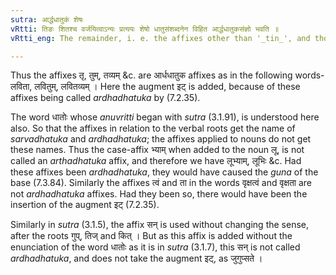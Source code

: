 ```yaml
---
sutra: आर्द्धधातुकं शेषः
vRtti: तिङः शितश्च वर्जयित्वाऽन्यः प्रत्ययः शेषो धातुसंशब्दनेन विहित आर्द्धधातुकसंज्ञो भवति ॥
vRtti_eng: The remainder, i. e. the affixes other than '_tin_', and those with an indicatory '_s_' subjoined to a verbal root, are called '_ardhadhatuka_'.

---
```

Thus the affixes तृ, तुम्, तव्यम् &c. are आर्धधातुक affixes as in the following words- लविता, लवितुम्, लवितव्यम् । Here the augment इट् is added, because of these affixes being called _ardhadhatuka_ by (7.2.35).

The word धातोः whose _anuvritti_ began with _sutra_ (3.1.91), is understood here also. So that the affixes in relation to the verbal roots get the name of _sarvadhatuka_ and _ardhadhatuka_; the affixes applied to nouns do not get these names. Thus the case-affix भ्याम् when added to the noun लू, is not called an _arthadhatuka_ affix, and therefore we have लूभ्याम्, लूभिः &c. Had these affixes been _ardhadhatuka_, they would have caused the _guna_ of the base (7.3.84). Similarly the affixes त्वं and ता in the words वृक्षत्वं and वृक्षता are not _ardhadhatuka_ affixes. Had they been so, there would have been the insertion of the augment इट् (7.2.35).

Similarly in _sutra_ (3.1.5), the affix सन् is used without changing the sense, after the roots गुप्, तिज् and कित् । But as this affix is added without the enunciation of the word धातोः as it is in _sutra_ (3.1.7), this सन् is not called _ardhadhatuka_, and does not take the augment इट्, as जुगुप्सते ।